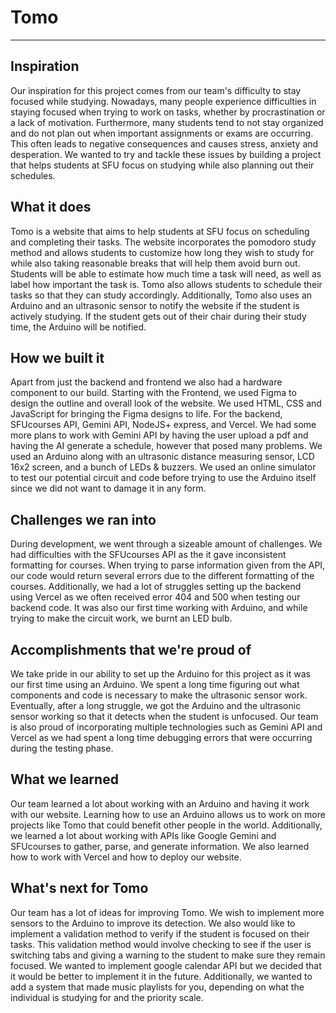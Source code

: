 # Tomo

---

## Inspiration

Our inspiration for this project comes from our team's difficulty to stay focused while studying. Nowadays, many people experience difficulties in staying focused when trying to work on tasks, whether by procrastination or a lack of motivation. Furthermore, many students tend to not stay organized and do not plan out when important assignments or exams are occurring. This often leads to negative consequences and causes stress, anxiety and desperation. We wanted to try and tackle these issues by building a project that helps students at SFU focus on studying while also planning out their schedules. 


## What it does

Tomo is a website that aims to help students at SFU focus on scheduling and completing their tasks. The website incorporates the pomodoro study method and allows students to customize how long they wish to study for while also taking reasonable breaks that will help them avoid burn out. Students will be able to estimate how much time a task will need, as well as label how important the task is. Tomo also allows students to schedule their tasks so that they can study accordingly. Additionally, Tomo also uses an Arduino and an ultrasonic sensor to notify the website if the student is actively studying. If the student gets out of their chair during their study time, the Arduino will be notified.


## How we built it

Apart from just the backend and frontend we also had a hardware component to our build. Starting with the Frontend, we used Figma to design the outline and overall look of the website. We used HTML, CSS and JavaScript for bringing the Figma designs to life. For the backend, SFUcourses API, Gemini API, NodeJS+ express, and Vercel. We had some more plans to work with Gemini API by having the user upload a pdf and having the AI generate a schedule, however that posed many problems. We used an Arduino along with an ultrasonic distance measuring sensor, LCD 16x2 screen, and a bunch of LEDs & buzzers. We used an online simulator to test our potential circuit and code before trying to use the Arduino itself since we did not want to damage it in any form. 

## Challenges we ran into

During development, we went through a sizeable amount of challenges. We had difficulties with the SFUcourses API as the it gave inconsistent formatting for courses. When trying to parse information given from the API, our code would return several errors due to the different formatting of the courses. Additionally, we had a lot of struggles setting up the backend using Vercel as we often received error 404 and 500 when testing our backend code. It was also our first time working with Arduino, and while trying to make the circuit work, we burnt an LED bulb.

## Accomplishments that we're proud of

We take pride in our ability to set up the Arduino for this project as it was our first time using an Arduino. We spent a long time figuring out what components and code is necessary to make the ultrasonic sensor work. Eventually, after a long struggle, we got the Arduino and the ultrasonic sensor working so that it detects when the student is unfocused. Our team is also proud of incorporating multiple technologies such as Gemini API and Vercel as we had spent a long time debugging errors that were occurring during the testing phase.

## What we learned

Our team learned a lot about working with an Arduino and having it work with our website. Learning how to use an Arduino allows us to work on more projects like Tomo that could benefit other people in the world. Additionally, we learned a lot about working with APIs like Google Gemini and SFUcourses to gather, parse, and generate information. We also learned how to work with Vercel and how to deploy our website. 

## What's next for Tomo

Our team has a lot of ideas for improving Tomo. We wish to implement more sensors to the Arduino to improve its detection. We also would like to implement a validation method to verify if the student is focused on their tasks. This validation method would involve checking to see if the user is switching tabs and giving a warning to the student to make sure they remain focused. We wanted to implement google calendar API but we decided that it would be better to implement it in the future. Additionally, we wanted to add a system that made music playlists for you, depending on what the individual is studying for and the priority scale.
